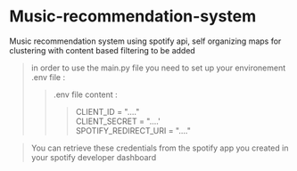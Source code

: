 # Music-recommendation-system 
Music recommendation system using spotify api, self organizing maps for clustering with content based filtering to be added 

>in order to use the main.py file you need to set up your environement .env file : <br>
>> .env file content : <br>
>>>CLIENT_ID = "...." <br>
>>>CLIENT_SECRET = "....' <br>
>>>SPOTIFY_REDIRECT_URI = "...." <br>
    
>You can retrieve these credentials from the spotify app you created in your spotify developer dashboard
